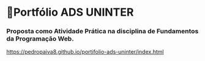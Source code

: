 # 📝Portfólio ADS UNINTER
### Proposta como Atividade Prática na disciplina de Fundamentos da Programação Web.

https://pedropaiva8.github.io/portifolio-ads-uninter/index.html
